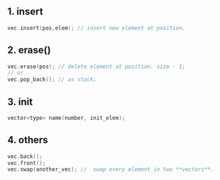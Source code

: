 ## 1. insert
```cpp
vec.insert(pos,elem); // insert new element at position.
```

## 2. erase()
```cpp
vec.erase(pos); // delete element at position. size - 1;
// or
vec.pop_back(); // as stack;
```

## 3. init
```cpp
vector<type> name(number, init_elem);
```

## 4. others
```cpp
vec.back();
vec.front();
vec.swap(another_vec); //  swap every element in two **vectors**.
```
